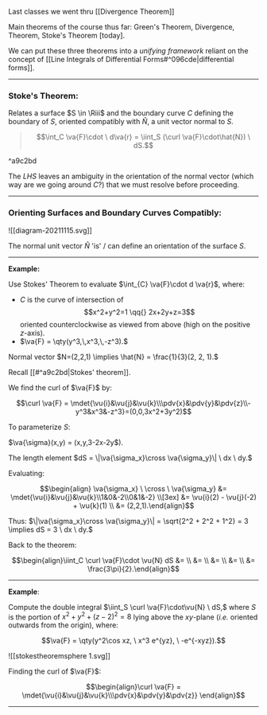 Last classes we went thru [[Divergence Theorem]]

Main theorems of the course thus far: Green's Theorem, Divergence, Theorem, Stoke's Theorem [today]. 

We can put these three theorems into a *unifying framework* reliant on the concept of [[Line Integrals of Differential Forms#^096cde|differential forms]].
***

### Stoke's Theorem:

Relates a surface $S \in \Riii$ and the boundary curve $C$ defining the boundary of $S$, oriented compatibly with $\hat{N}$, a unit vector normal to $S$. 

> $$\int_C \va{F}\cdot \ d\va{r} = \iint_S (\curl \va{F}\cdot\hat{N}) \ dS.$$

^a9c2bd

	
	
The *LHS* leaves an ambiguity in the orientation of the normal vector (which way are we going around $C$?) that we must resolve before proceeding. 

***
### Orienting Surfaces and Boundary Curves Compatibly:

![[diagram-20211115.svg]]


The normal unit vector $\hat{N}$ 'is' / can define an orientation of the surface $S$.


***

**Example:**

Use Stokes' Theorem to evaluate $\int_{C} \va{F}\cdot d \va{r}$, where:

- $C$ is the curve of intersection of $$x^2+y^2=1 \qq{} 2x+2y+z=3$$
oriented counterclockwise as viewed from above (high on the positive $z$-axis).
- $\va{F} = \qty(y^3,\,x^3,\,-z^3).$

Normal vector $N=(2,2,1) \implies \hat{N} = \frac{1}{3}(2, 2, 1).$

Recall [[#^a9c2bd|Stokes' theorem]].

We find the curl of $\va{F}$ by:

$$\curl \va{F} = \mdet{\vu{i}&\vu{j}&\vu{k}\\\pdv{x}&\pdv{y}&\pdv{z}\\-y^3&x^3&-z^3}=(0,0,3x^2+3y^2)$$

To parameterize $S$:

$\va{\sigma}(x,y) = (x,y,3-2x-2y$).

The length element  $dS = \|\va{\sigma_x}\cross \va{\sigma_y}\| \ dx \ dy.$

Evaluating:

$$\begin{align} \va{\sigma_x} \ \cross  \ \va{\sigma_y} &= \mdet{\vu{i}&\vu{j}&\vu{k}\\1&0&-2\\0&1&-2} \\[3ex] &= \vu{i}(2) - \vu{j}(-2) + \vu{k}(1) \\ &= (2,2,1).\end{align}$$

Thus: 
$\|\va{\sigma_x}\cross \va{\sigma_y}\| = \sqrt{2^2 + 2^2 + 1^2} = 3 \implies dS = 3 \ dx \ dy.$


Back to the theorem:

$$\begin{align}\iint_C \curl \va{F}\cdot \vu{N} dS &= \\ &= \\ &= \\ &= \\ &= \frac{3\pi}{2}.\end{align}$$


***


**Example**:

Compute the double integral $\iint_S \curl \va{F}\cdot\vu{N} \ dS,$ where $S$ is the portion of $x^2 +y^2 + (z-2)^2 = 8$ lying above the $xy$-plane (*i.e.* oriented outwards from the origin), where: 

$$\va{F} = \qty(y^2\cos xz, \ x^3 e^{yz}, \ -e^{-xyz}).$$


![[stokestheoremsphere 1.svg]]

Finding the curl of $\va{F}$:

$$\begin{align}\curl \va{F} = \mdet{\vu{i}&\vu{j}&\vu{k}\\\pdv{x}&\pdv{y}&\pdv{z}} \end{align}$$


***

